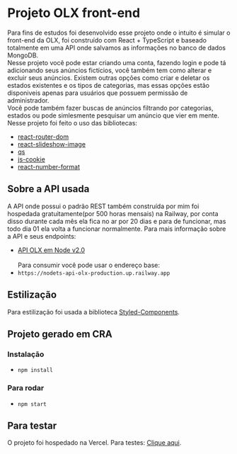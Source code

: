 # Projeto OLX front-end

Para fins de estudos foi desenvolvido esse projeto onde o intuito é simular o front-end da OLX, foi construído com React + TypeScript e baseado totalmente em uma API onde salvamos as informações no banco de dados MongoDB.<br/>
Nesse projeto você pode estar criando uma conta, fazendo login e pode tá adicionando seus anúncios fictícios, você também tem como alterar e excluir seus anúncios. Existem outras opções como criar e deletar os estados existentes e os tipos de categorias, mas essas opções estão disponiveis apenas para usuários que possuem permissão de administrador.<br/>
Você pode também fazer buscas de anúncios filtrando por categorias, estados ou pode simlesmente pesquisar um anúncio que vier em mente.
Nesse projeto foi feito o uso das bibliotecas:
- [react-router-dom](https://www.npmjs.com/package/react-router-dom)
- [react-slideshow-image](https://www.npmjs.com/package/react-slideshow-image)
- [qs](https://www.npmjs.com/package/qs)
- [js-cookie](https://www.npmjs.com/package/js-cookie)
- [react-number-format](https://www.npmjs.com/package/react-number-format)

## Sobre a API usada
A API onde possui o padrão REST também construída por mim foi hospedada gratuitamente(por 500 horas mensais) na Railway, por conta disso durante cada mês ela fica no ar por 20 dias e para de funcionar, mas todo dia 01 ela volta a funcionar normalmente. Para mais informação sobre a API e seus endpoints:
- [API OLX em Node v2.0](https://github.com/ladsonmario/nodets-api-olx)<br/><br/>
Para consumir você pode usar o endereço base:
- `https://nodets-api-olx-production.up.railway.app`


## Estilização
Para estilização foi usada a biblioteca [Styled-Components](https://styled-components.com/).

## Projeto gerado em CRA

### Instalação
- `npm install`

### Para rodar
- `npm start`

## Para testar
O projeto foi hospedado na Vercel. Para testes: [Clique aqui](https://react-laday-store.vercel.app/).